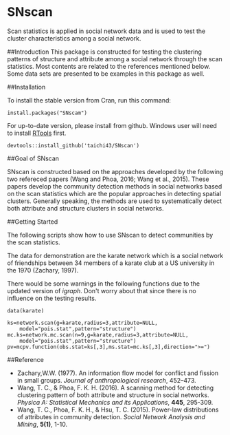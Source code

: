 # SNscan
Scan statistics is applied in social network data and is used to test the cluster characteristics among a social network.

##Introduction
This package is constructed for testing the clustering patterns of structure and attribute among a
social network through the scan statistics. Most contents are related to the references mentioned
below. Some data sets are presented to be examples in this package as well.

##Installation

To install the stable version from Cran, run this command:
```
install.packages("SNscam")
```
For up-to-date version, please install from github. Windows user will need to install [RTools](https://cran.r-project.org/bin/windows/Rtools/) first.
```
devtools::install_github('taichi43/SNscan')
```

##Goal of SNscan

SNscan is constructed based on the approaches developed by the following two refereced papers (Wang and Phoa, 2016; Wang et al., 2015). These papers develop the community detection methods in social networks based on the scan statistics which are the popular approaches in detecting spatial clusters. Generally speaking, the methods are used to systematically detect both attribute and structure clusters in social networks.

##Getting Started

The following scripts show how to use SNscan to detect communities by the scan statistics.

The data for demonstration are the karate network which is a social network of friendships between 34 members of a karate club at a US university in the 1970 (Zachary, 1997).

There would be some warnings in the following functions due to the updated version of *igraph*. Don't worry about that since there is no influence on the testing results.
```
data(karate)

ks=network.scan(g=karate,radius=3,attribute=NULL,
	model="pois.stat",pattern="structure")	
mc.ks=network.mc.scan(n=9,g=karate,radius=3,attribute=NULL,
	model="pois.stat",pattern="structure")	
pv=mcpv.function(obs.stat=ks[,3],ms.stat=mc.ks[,3],direction=">=")
```

##Reference
- Zachary,W.W. (1977). An information flow model for conflict and fission in small groups. *Journal
of anthropological research*, 452–473.
- Wang, T. C., & Phoa, F. K. H. (2016). A scanning method for detecting clustering pattern of both
attribute and structure in social networks. *Physica A: Statistical Mechanics and its Applications*,
**445**, 295-309.
- Wang, T. C., Phoa, F. K. H., & Hsu, T. C. (2015). Power-law distributions of attributes in community
detection. *Social Network Analysis and Mining*, **5(1)**, 1-10.
